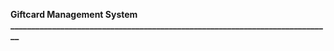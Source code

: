 <b>Giftcard Management System</b>
<b>_____________________________________________________________________________</b>
